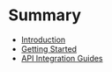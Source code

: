 # Summary

- [Introduction](./chapter_1.md)
- [Getting Started](./chapter_2.md)
- [API Integration Guides](./chapter_3.md)
